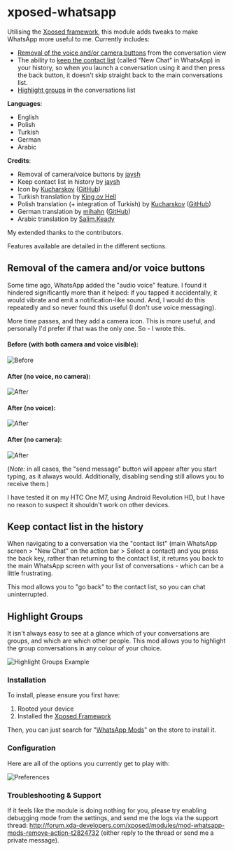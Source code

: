 xposed-whatsapp
===========

Utilising the [Xposed framework](http://repo.xposed.info/module/de.robv.android.xposed.installer), this module adds tweaks to make WhatsApp more useful to me. Currently includes:

- [Removal of the voice and/or camera buttons](#removal-of-the-camera-andor-voice-buttons) from the conversation view
- The ability to [keep the contact list](#keep-contact-list-in-the-history) (called "New Chat" in WhatsApp) in your history, so when you launch a conversation using it and then press the back button, it doesn't skip straight back to the main conversations list.
- [Highlight groups](#highlight-groups) in the conversations list

**Languages**:
- English
- Polish
- Turkish
- German
- Arabic

**Credits**:
- Removal of camera/voice buttons by [jaysh](github.com/jaysh/xposed-whatsapp)
- Keep contact list in history by [jaysh](github.com/jaysh/xposed-whatsapp)
- Icon by [Kucharskov](http://forum.xda-developers.com/member.php?u=4493226) ([GitHub](https://github.com/Kucharskov))
- Turkish translation by [King ov Hell](http://forum.xda-developers.com/member.php?u=5025244)
- Polish translation (+ integration of Turkish) by [Kucharskov](http://forum.xda-developers.com/member.php?u=4493226) ([GitHub](https://github.com/Kucharskov))
- German translation by [mihahn](http://forum.xda-developers.com/member.php?u=4660165) ([GitHub](https://github.com/Mihahn))
- Arabic translation by [Salim.Keady](http://forum.xda-developers.com/member.php?u=5477058)

My extended thanks to the contributors.

Features available are detailed in the different sections.

Removal of the camera and/or voice buttons
------------------------------------------

Some time ago, WhatsApp added the "audio voice" feature. I found it hindered significantly more than it helped: if you tapped it accidentally, it would vibrate and emit a notification-like sound. And, I would do this repeatedly and so never found this useful (I don't use voice messaging).

More time passes, and they add a camera icon. This is more useful, and personally I'd prefer if that was the only one. So - I wrote this.

#### Before (with both camera and voice visible):
![Before](https://raw.githubusercontent.com/jaysh/xposed-whatsapp/master/documentation/images/before.png)

#### After (no voice, no camera):
![After](https://raw.githubusercontent.com/jaysh/xposed-whatsapp/master/documentation/images/after-no-camera-no-voice.png)

#### After (no voice):
![After](https://raw.githubusercontent.com/jaysh/xposed-whatsapp/master/documentation/images/after-no-voice.png)

#### After (no camera):
![After](https://raw.githubusercontent.com/jaysh/xposed-whatsapp/master/documentation/images/after-no-camera.png)

(*Note:* in all cases, the "send message" button will appear after you start typing, as it always would. Additionally, disabling sending still allows you to receive them.)

I have tested it on my HTC One M7, using Android Revolution HD, but I have no reason to suspect it shouldn't work on other devices.

Keep contact list in the history
--------------------------------

When navigating to a conversation via the "contact list" (main WhatsApp screen > "New Chat" on the action bar > Select a contact) and you press the back key, rather than returning to the contact list, it returns you back to the main WhatsApp screen with your list of conversations - which can be a little frustrating.

This mod allows you to "go back" to the contact list, so you can chat uninterrupted.

Highlight Groups
----------------

It isn't always easy to see at a glance which of your conversations are groups, and which are which other people. This mod allows you to highlight the group conversations in any colour of your choice.

![Highlight Groups Example](https://raw.githubusercontent.com/jaysh/xposed-whatsapp/master/documentation/images/highlight-groups.png)

### Installation

To install, please ensure you first have:

1. Rooted your device
2. Installed the [Xposed Framework](http://repo.xposed.info/module/de.robv.android.xposed.installer)

Then, you can just search for "[WhatsApp Mods](repo.xposed.info/module/sh.jay.xposed.whatsapp)" on the store to install it.

### Configuration

Here are all of the options you currently get to play with:

![Preferences](https://raw.githubusercontent.com/jaysh/xposed-whatsapp/master/documentation/images/preferences.png)

### Troubleshooting & Support

If it feels like the module is doing nothing for you, please try enabling debugging mode from the settings, and send me the logs via the support thread: http://forum.xda-developers.com/xposed/modules/mod-whatsapp-mods-remove-action-t2824732 (either reply to the thread or send me a private message).